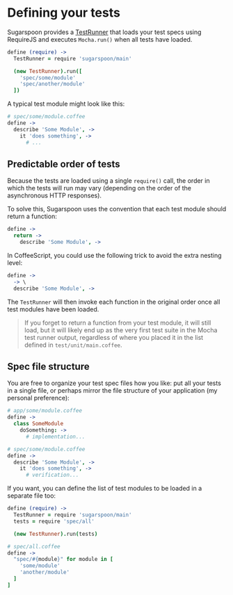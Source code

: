 Defining your tests
===================

Sugarspoon provides a [TestRunner][src_testrunner] that loads your test specs using RequireJS and executes `Mocha.run()` when all tests have loaded. 

```coffee
define (require) ->
  TestRunner = require 'sugarspoon/main'

  (new TestRunner).run([
    'spec/some/module'
    'spec/another/module'
  ])
```

A typical test module might look like this:

```coffeescript
# spec/some/module.coffee
define ->
  describe 'Some Module', ->
    it 'does something', ->
      # ...
```

Predictable order of tests
--------------------------

Because the tests are loaded using a single `require()` call, the order in which the tests will run may vary (depending on the order of the asynchronous HTTP responses).

To solve this, Sugarspoon uses the convention that each test module should return a function:

```coffeescript
define ->
  return ->
    describe 'Some Module', ->
```

In CoffeeScript, you could use the following trick to avoid the extra nesting level:
 
```coffeescript
define ->
  -> \
  describe 'Some Module', ->
```

The `TestRunner` will then invoke each function in the original order once all test modules have been loaded.

> If you forget to return a function from your test module, it will still load, but it will likely end up as the very first test suite in the Mocha test runner output, regardless of where you placed it in the list defined in `test/unit/main.coffee`.


Spec file structure
-------------------

You are free to organize your test spec files how you like: put all your tests in a single file, or perhaps mirror the file structure of your application (my personal preference):

```coffeescript
# app/some/module.coffee
define ->
  class SomeModule
    doSomething: ->
      # implementation...

# spec/some/module.coffee
define ->
  describe 'Some Module', ->
    it 'does something', ->
      # verification...
```

If you want, you can define the list of test modules to be loaded in a separate file too:

```coffeescript
define (require) ->
  TestRunner = require 'sugarspoon/main'
  tests = require 'spec/all'

  (new TestRunner).run(tests)
```

```coffeescript
# spec/all.coffee
define ->
  "spec/#{module}" for module in [
    'some/module'
    'another/module'
  ]
]
```

[src_testrunner]: ../src/js/main.coffee
